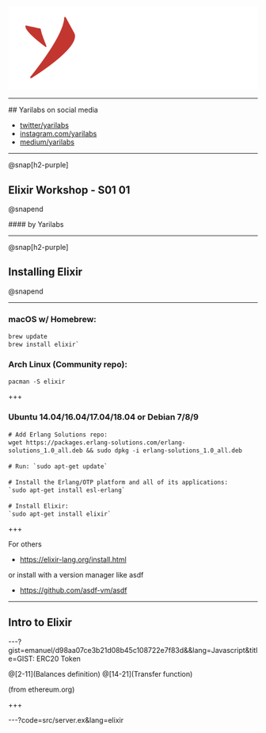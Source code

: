 
![Yarilabs](assets/yarilabs_logo_vH_signature_neg_transp.png)

---

## Yarilabs on social media
* [twitter/yarilabs](https://twitter.com/yarilabs)
* [instagram.com/yarilabs](https://instagram.com/yarilabs)
* [medium/yarilabs](https://medium.com/yarilabs)

---

@snap[h2-purple]
## Elixir Workshop - S01 01
@snapend

#### by Yarilabs

---

@snap[h2-purple]
## Installing Elixir 
@snapend

---

### macOS w/ Homebrew: 

```shell
brew update
brew install elixir`
```

### Arch Linux (Community repo): 
```shell
pacman -S elixir
```

+++

### Ubuntu 14.04/16.04/17.04/18.04 or Debian 7/8/9

```shell
# Add Erlang Solutions repo: 
wget https://packages.erlang-solutions.com/erlang-solutions_1.0_all.deb && sudo dpkg -i erlang-solutions_1.0_all.deb

# Run: `sudo apt-get update`

# Install the Erlang/OTP platform and all of its applications: 
`sudo apt-get install esl-erlang`

# Install Elixir: 
`sudo apt-get install elixir`

```

+++

For others 

* https://elixir-lang.org/install.html

or install with a version manager like asdf

* https://github.com/asdf-vm/asdf 

---

## Intro to Elixir 

---?gist=emanuel/d98aa07ce3b21d08b45c108722e7f83d&&lang=Javascript&title=GIST: ERC20 Token 

@[2-11](Balances definition)
@[14-21](Transfer function)

<p class="lowernote"> (from ethereum.org)</p>
+++

---?code=src/server.ex&lang=elixir
